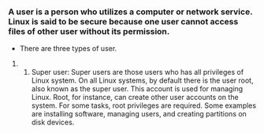 ### A user is a person who utilizes a computer or network service. Linux is said to be secure because one user cannot access files of other user without its permission.
- There are three types of user.
1. 1. Super user: Super users are those users who has all privileges of Linux system. On all Linux systems, by default there is the user root, also known as the super user. This account is used for managing Linux. Root, for instance, can create other user accounts on the system. For some tasks, root privileges are required. Some examples are installing software, managing users, and creating partitions on disk devices.
